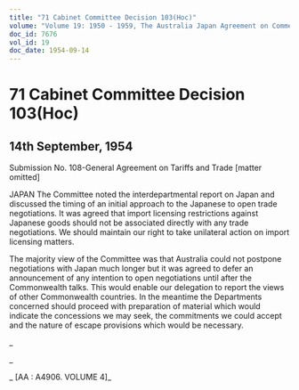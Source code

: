 ```yaml
---
title: "71 Cabinet Committee Decision 103(Hoc)"
volume: "Volume 19: 1950 - 1959, The Australia Japan Agreement on Commerce"
doc_id: 7676
vol_id: 19
doc_date: 1954-09-14
---
```


# 71 Cabinet Committee Decision 103(Hoc)

## 14th September, 1954

Submission No. 108-General Agreement on Tariffs and Trade [matter omitted]

JAPAN The Committee noted the interdepartmental report on Japan and discussed the timing of an initial approach to the Japanese to open trade negotiations. It was agreed that import licensing restrictions against Japanese goods should not be associated directly with any trade negotiations. We should maintain our right to take unilateral action on import licensing matters.

The majority view of the Committee was that Australia could not postpone negotiations with Japan much longer but it was agreed to defer an announcement of any intention to open negotiations until after the Commonwealth talks. This would enable our delegation to report the views of other Commonwealth countries. In the meantime the Departments concerned should proceed with preparation of material which would indicate the concessions we may seek, the commitments we could accept and the nature of escape provisions which would be necessary.

_

_

_ [AA : A4906. VOLUME 4]_
